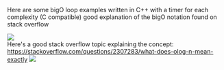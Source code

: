 Here are some bigO loop examples written in C++ with a timer for each complexity (C compatible)
good explanation of the bigO notation found on stack overflow

![](https://github.com/Cjdcoy/parallel-distributed_computing_practice/blob/master/big-O-notation/data/bigO_explanation.png)
<br/>Here's a good stack overflow topic explaining the concept:
https://stackoverflow.com/questions/2307283/what-does-olog-n-mean-exactly
![](https://github.com/Cjdcoy/parallel-distributed_computing_practice/blob/master/big-O-notation/data/jIGhf.png)

